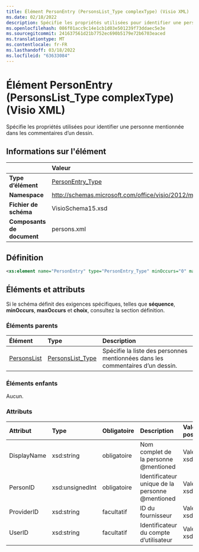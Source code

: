 ```yaml
---
title: Élément PersonEntry (PersonsList_Type complexType) (Visio XML)
ms.date: 02/18/2022
description: Spécifie les propriétés utilisées pour identifier une personne mentionnée dans les commentaires d’un dessin.
ms.openlocfilehash: 086f01acc9c14e1cb1d03e501239f73ddaec5e3e
ms.sourcegitcommit: 241637561d21b7752ec690b5179e72b6703eaced
ms.translationtype: MT
ms.contentlocale: fr-FR
ms.lasthandoff: 03/18/2022
ms.locfileid: "63633084"
---
```

# <a name="personentry-element-personslist_type-complextype-visio-xml"></a>Élément PersonEntry (PersonsList_Type complexType) (Visio XML)

Spécifie les propriétés utilisées pour identifier une personne mentionnée dans les commentaires d’un dessin.
  
## <a name="element-information"></a>Informations sur l'élément

||Valeur |
|:-----|:-----|
|**Type d’élément** <br/> |[PersonEntry_Type](personentry_type-complextypevisio-xml.md) <br/> |
|**Namespace** <br/> |http://schemas.microsoft.com/office/visio/2012/main  <br/> |
|**Fichier de schéma** <br/> |VisioSchema15.xsd  <br/> |
|**Composants de document** <br/> |persons.xml  <br/> |
   
## <a name="definition"></a>Définition

```XML
<xs:element name="PersonEntry" type="PersonEntry_Type" minOccurs="0" maxOccurs="unbounded" />
```

## <a name="elements-and-attributes"></a>Éléments et attributs

Si le schéma définit des exigences spécifiques, telles que **séquence**, **minOccurs**, **maxOccurs** et **choix**, consultez la section définition. 
  
### <a name="parent-elements"></a>Éléments parents

|**Élément**|**Type**|**Description**|
|:-----|:-----|:-----|
|[PersonsList](personslist-element-persons_type-complextypevisio-xml.md) <br/> |[PersonsList_Type](personslist_type-complextypevisio-xml.md) <br/> |Spécifie la liste des personnes mentionnées dans les commentaires d’un dessin. |
   
### <a name="child-elements"></a>Éléments enfants

Aucun.
  
### <a name="attributes"></a>Attributs

|**Attribut**|**Type**|**Obligatoire**|**Description**|**Valeurs possibles**|
|:-----|:-----|:-----|:-----|:-----|
|DisplayName  <br/> |xsd:string  <br/> |obligatoire  <br/> |Nom complet de la personne @mentioned |Valeurs du type xsd:string. |
|PersonID  <br/> |xsd:unsignedInt  <br/> |obligatoire  <br/> | Identificateur unique de la personne @mentioned|Valeurs du type xsd:unsignedInt. |
|ProviderID  <br/> |xsd:string  <br/> |facultatif  <br/> |ID du fournisseur|Valeurs du type xsd:string. |
|UserID  <br/> |xsd:string  <br/> |facultatif  <br/> |Identificateur du compte d’utilisateur|Valeurs du type xsd:string. |

